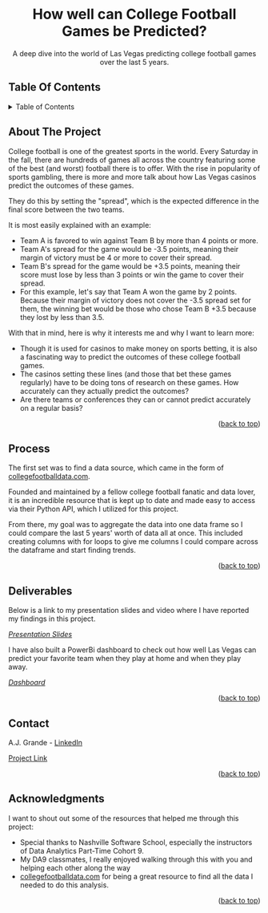 <!-- Improved compatibility of back to top link: See: https://github.com/othneildrew/Best-README-Template/pull/73 -->
<a name="readme-top"></a>

<br />
<div align="center">

  <h1 align="center"> How well can College Football Games be Predicted? </h2>

  <p align="center">
    A deep dive into the world of Las Vegas predicting college football games over the last 5 years.
    <br />
  </p>
</div>



<!-- TABLE OF CONTENTS -->
## Table Of Contents
<details>
  <summary>Table of Contents</summary>
  <ol>
    <li><a href="#about-the-project">About The Project</a></li>
    <li><a href="#process">Process</a></li>
    <li><a href="#deliverables">Deliverables</a></li>
    <li><a href="#contact">Contact</a></li>
    <li><a href="#acknowledgments">Acknowledgments</a></li>
  </ol>
</details>



<!-- ABOUT THE PROJECT -->
## About The Project

College football is one of the greatest sports in the world. Every Saturday in the fall, there are hundreds of games all across the country featuring some of the best (and worst) football there is to offer. With the rise in popularity of sports gambling, there is more and more talk about how Las Vegas casinos predict the outcomes of these games.

They do this by setting the "spread", which is the expected difference in the final score between the two teams. 

It is most easily explained with an example:
* Team A is favored to win against Team B by more than 4 points or more.
* Team A's spread for the game would be -3.5 points, meaning their margin of victory must be 4 or more to cover their spread.
* Team B's spread for the game would be +3.5 points, meaning their score must lose by less than 3 points or win the game to cover their spread.
* For this example, let's say that Team A won the game by 2 points. Because their margin of victory does not cover the -3.5 spread set for them, the winning bet would be those who chose Team B +3.5 because they lost by less than 3.5.

With that in mind, here is why it interests me and why I want to learn more:
* Though it is used for casinos to make money on sports betting, it is also a fascinating way to predict the outcomes of these college football games. 
* The casinos setting these lines (and those that bet these games regularly) have to be doing tons of research on these games. How accurately can they actually predict the outcomes?
* Are there teams or conferences they can or cannot predict accurately on a regular basis?

<p align="right">(<a href="#readme-top">back to top</a>)</p>



<!-- Process -->
## Process

The first set was to find a data source, which came in the form of [collegefootballdata.com](https://collegefootballdata.com/).

Founded and maintained by a fellow college football fanatic and data lover, it is an incredible resource that is kept up to date and made easy to access via their Python API, which I utilized for this project.

From there, my goal was to aggregate the data into one data frame so I could compare the last 5 years' worth of data all at once. This included creating columns with for loops to give me columns I could compare across the dataframe and start finding trends.

<p align="right">(<a href="#readme-top">back to top</a>)</p>



<!-- Deliverables -->
## Deliverables

Below is a link to my presentation slides and video where I have reported my findings in this project.

_[Presentation Slides](https://www.canva.com/design/DAFyOAern8k/ueN7V9QsyQEQEhL0gTomBg/view?utm_content=DAFyOAern8k&utm_campaign=designshare&utm_medium=link&utm_source=editor)_

I have also built a PowerBi dashboard to check out how well Las Vegas can predict your favorite team when they play at home and when they play away.

_[Dashboard](https://example.com)_

<p align="right">(<a href="#readme-top">back to top</a>)</p>


<!-- CONTACT -->
## Contact

A.J. Grande - [LinkedIn](https://www.linkedin.com/in/ajgrande615/)

[Project Link](https://github.com/ajgrande615/DA9_CFB_Analysis)

<p align="right">(<a href="#readme-top">back to top</a>)</p>



<!-- ACKNOWLEDGMENTS -->
## Acknowledgments

I want to shout out some of the resources that helped me through this project:

* Special thanks to Nashville Software School, especially the instructors of Data Analytics Part-Time Cohort 9.
* My DA9 classmates, I really enjoyed walking through this with you and helping each other along the way
* [collegefootballdata.com](https://collegefootballdata.com/) for being a great resource to find all the data I needed to do this analysis.


<p align="right">(<a href="#readme-top">back to top</a>)</p>
